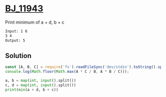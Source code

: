 # [BJ_11943](https://acmicpc.net/problem/11943)

Print minimum of a + d, b + c

```txt
Input: 1 6
3 4
Output: 5
```

## Solution

```js
const [A, B, C] = require('fs').readFileSync('dev/stdin').toString().split(' ').map(x=>+x);
console.log(Math.floor(Math.max(A * C / B, A * B / C)));
```

```py
a, b = map(int, input().split())
c, d = map(int, input().split())
print(min(a + d, b + c))
```
